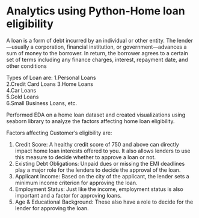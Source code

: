 # Analytics using Python-Home loan eligibility
A loan is a form of debt incurred by an individual or other entity. The lender—usually a corporation, financial institution, or government—advances a sum of money to the borrower. In return, the borrower agrees to a certain set of terms including any finance charges, interest, repayment date, and other conditions

Types of Loan are:
1.Personal Loans	
2.Credit Card Loans	
3.Home Loans	
4.Car Loans		
5.Gold Loans	
6.Small Business Loans, etc.	

Performed EDA on a home loan dataset and created visualizations using seaborn library to analyze the factors affecting home loan eligibility.

Factors affecting Customer’s eligibility are:
1. Credit Score:
A healthy credit score of 750 and above can directly impact home loan interests offered to you. It also allows lenders to use this measure to decide whether to approve a loan or not.
2. Existing Debt Obligations:
Unpaid dues or missing the EMI deadlines play a major role for the lenders to decide the approval of the loan.
3. Applicant Income:
Based on the city of the applicant, the lender sets a minimum income criterion for approving the loan.
4. Employment Status:
Just like the income, employment status is also important and a factor for approving loans.
5. Age & Educational Background:
These also have a role to decide for the lender for approving the loan.

